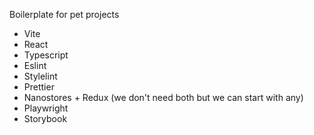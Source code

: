 Boilerplate for pet projects

-   Vite
-   React
-   Typescript
-   Eslint
-   Stylelint
-   Prettier
-   Nanostores + Redux (we don't need both but we can start with any)
-   Playwright
-   Storybook
